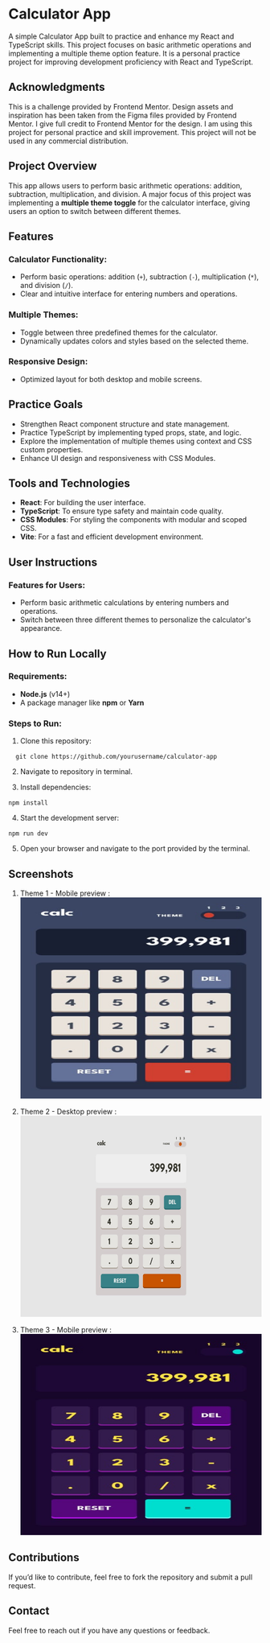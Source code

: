 # Calculator App

A simple Calculator App built to practice and enhance my React and TypeScript skills. This project focuses on basic arithmetic operations and implementing a multiple theme option feature. It is a personal practice project for improving development proficiency with React and TypeScript.

## Acknowledgments

This is a challenge provided by Frontend Mentor. Design assets and inspiration has been taken from the Figma files provided by Frontend Mentor. I give full credit to Frontend Mentor for the design. I am using this project for personal practice and skill improvement. This project will not be used in any commercial distribution.

## Project Overview

This app allows users to perform basic arithmetic operations: addition, subtraction, multiplication, and division. A major focus of this project was implementing a **multiple theme toggle** for the calculator interface, giving users an option to switch between different themes.

## Features

### Calculator Functionality:

- Perform basic operations: addition (`+`), subtraction (`-`), multiplication (`*`), and division (`/`).
- Clear and intuitive interface for entering numbers and operations.

### Multiple Themes:

- Toggle between three predefined themes for the calculator.
- Dynamically updates colors and styles based on the selected theme.

### Responsive Design:

- Optimized layout for both desktop and mobile screens.

## Practice Goals

- Strengthen React component structure and state management.
- Practice TypeScript by implementing typed props, state, and logic.
- Explore the implementation of multiple themes using context and CSS custom properties.
- Enhance UI design and responsiveness with CSS Modules.

## Tools and Technologies

- **React**: For building the user interface.
- **TypeScript**: To ensure type safety and maintain code quality.
- **CSS Modules**: For styling the components with modular and scoped CSS.
- **Vite**: For a fast and efficient development environment.

## User Instructions

### Features for Users:

- Perform basic arithmetic calculations by entering numbers and operations.
- Switch between three different themes to personalize the calculator's appearance.

## How to Run Locally

### Requirements:

- **Node.js** (v14+)
- A package manager like **npm** or **Yarn**

### Steps to Run:

1. Clone this repository:

```
  git clone https://github.com/yourusername/calculator-app
```

2. Navigate to repository in terminal.

3. Install dependencies:

```
npm install
```

4. Start the development server:

```
npm run dev
```

5. Open your browser and navigate to the port provided by the terminal.

## Screenshots

1. Theme 1 - Mobile preview :
   <img src="./images/theme-1.jpg" alt="Theme 1 Mobile View" width="600" height="400">

2. Theme 2 - Desktop preview :
   <img src="./images/theme-2.jpg" alt="Theme 1 Mobile View" width="600" height="400">

3. Theme 3 - Mobile preview :
   <img src="./images/theme-3.jpg" alt="Theme 1 Mobile View" width="600" height="400">

## Contributions

If you’d like to contribute, feel free to fork the repository and submit a pull request.

## Contact

Feel free to reach out if you have any questions or feedback.
